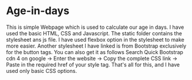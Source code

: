 # Age-in-days
This is simple Webpage which is used to calculate our age in days.
I have used the basic HTML, CSS and Javascript. 
The static folder contains the stylesheet ans js file.
I have used flexbox option in the stylesheet to make more easier.
Another stylesheet I have linked is from Bootstrap exclusively for the button tags.
You can also get it as follows
Search Quick Bootstrap cdn 4 on google -> Enter the website -> Copy the complete CSS link -> Paste in the required href of your style tag.
That's all for this, and I have used only basic CSS options.
